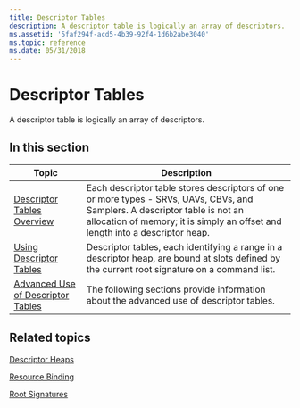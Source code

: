 ```yaml
---
title: Descriptor Tables
description: A descriptor table is logically an array of descriptors.
ms.assetid: '5faf294f-acd5-4b39-92f4-1d6b2abe3040'
ms.topic: reference
ms.date: 05/31/2018
---
```


# Descriptor Tables

A descriptor table is logically an array of descriptors.

## In this section



| Topic                                                                                 | Description                                                                                                                                                                                                             |
|---------------------------------------------------------------------------------------|-------------------------------------------------------------------------------------------------------------------------------------------------------------------------------------------------------------------------|
| [Descriptor Tables Overview](descriptor-tables-overview.md)<br/>               | Each descriptor table stores descriptors of one or more types - SRVs, UAVs, CBVs, and Samplers. A descriptor table is not an allocation of memory; it is simply an offset and length into a descriptor heap.<br/> |
| [Using Descriptor Tables](using-descriptor-tables.md)<br/>                     | Descriptor tables, each identifying a range in a descriptor heap, are bound at slots defined by the current root signature on a command list. <br/>                                                               |
| [Advanced Use of Descriptor Tables](advanced-use-of-descriptor-tables.md)<br/> | The following sections provide information about the advanced use of descriptor tables.<br/>                                                                                                                      |



 

## Related topics

<dl> <dt>

[Descriptor Heaps](descriptor-heaps.md)
</dt> <dt>

[Resource Binding](resource-binding.md)
</dt> <dt>

[Root Signatures](root-signatures.md)
</dt> </dl>

 

 





